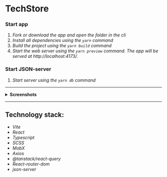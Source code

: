 # TechStore

### **Start app**

1. _Fork or download the app and open the folder in the cli_
2. _Install all dependencies using the `yarn` command_
3. _Build the project using the `yarn build` command_
4. _Start the web server using the `yarn preview` command. The app will be served at http://localhost:4173/._

### **Start JSON-server**

1. _Start server using the `yarn db` command_

---

 <details><summary><b>Screenshots</b></summary>    
  
<h3>Main</h3><img src="screenshots/main.png" ><hr>
<h3>Catalog</h3><img src="screenshots/catalog.png" /><hr>
<h3>Category</h3><img src="screenshots/category.png"/><hr>
<h3>Search</h3><img src="screenshots/search.png"/><hr>
<h3>Products</h3><img src="screenshots/products.png"/><hr>
<h3>Product</h3><img src="screenshots/product.png"/><hr>
<h3>Favorites</h3><img src="screenshots/favorites.png"/><hr>
<h3>Basket</h3><img src="screenshots/basket.png"/><hr>
<h3>Adaptive</h3><img src="screenshots/adaptive.png"/>
</details>

---

## **Technology stack:**

-  _Vite_
-  _React_
-  _Typescript_
-  _SCSS_
-  _MobX_
-  _Axios_
-  _@tanstack/react-query_
-  _React-router-dom_
-  _json-server_
